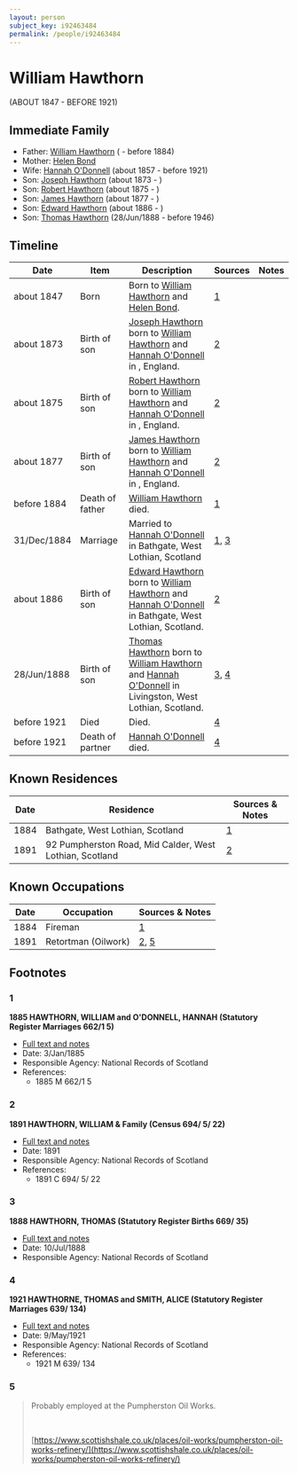 ```yaml
---
layout: person
subject_key: i92463484
permalink: /people/i92463484
---
```


# William Hawthorn
(ABOUT 1847 - BEFORE 1921)

## Immediate Family

* Father: [William Hawthorn](./@96807032@-william-hawthorn-b-d1884.md) ( - before 1884)
* Mother: [Helen Bond](./@39873338@-helen-bond-b-d.md)
* Wife: [Hannah O'Donnell](./@64641527@-hannah-o'donnell-b1857-d1921.md) (about 1857 - before 1921)
* Son: [Joseph Hawthorn](./@16695817@-joseph-hawthorn-b1873-d.md) (about 1873 - )
* Son: [Robert Hawthorn](./@91501446@-robert-hawthorn-b1875-d.md) (about 1875 - )
* Son: [James Hawthorn](./@21482384@-james-hawthorn-b1877-d.md) (about 1877 - )
* Son: [Edward Hawthorn](./@88518114@-edward-hawthorn-b1886-d.md) (about 1886 - )
* Son: [Thomas Hawthorn](./@30039040@-thomas-hawthorn-b1888-6-28-d1946.md) (28/Jun/1888 - before 1946)

## Timeline

Date | Item | Description | Sources | Notes
---|---|---|---|---
about 1847 | Born | Born to [William Hawthorn](./@96807032@-william-hawthorn-b-d1884.md) and [Helen Bond](./@39873338@-helen-bond-b-d.md). | [1](#1) | 
about 1873 | Birth of son | [Joseph Hawthorn](./@16695817@-joseph-hawthorn-b1873-d.md) born to [William Hawthorn](./@92463484@-william-hawthorn-b1847-d1921.md) and [Hannah O'Donnell](./@64641527@-hannah-o'donnell-b1857-d1921.md) in , England. | [2](#2) | 
about 1875 | Birth of son | [Robert Hawthorn](./@91501446@-robert-hawthorn-b1875-d.md) born to [William Hawthorn](./@92463484@-william-hawthorn-b1847-d1921.md) and [Hannah O'Donnell](./@64641527@-hannah-o'donnell-b1857-d1921.md) in , England. | [2](#2) | 
about 1877 | Birth of son | [James Hawthorn](./@21482384@-james-hawthorn-b1877-d.md) born to [William Hawthorn](./@92463484@-william-hawthorn-b1847-d1921.md) and [Hannah O'Donnell](./@64641527@-hannah-o'donnell-b1857-d1921.md) in , England. | [2](#2) | 
before 1884 | Death of father | [William Hawthorn](./@96807032@-william-hawthorn-b-d1884.md) died. | [1](#1) | 
31/Dec/1884 | Marriage | Married to [Hannah O'Donnell](./@64641527@-hannah-o'donnell-b1857-d1921.md) in Bathgate, West Lothian, Scotland | [1](#1), [3](#3) | 
about 1886 | Birth of son | [Edward Hawthorn](./@88518114@-edward-hawthorn-b1886-d.md) born to [William Hawthorn](./@92463484@-william-hawthorn-b1847-d1921.md) and [Hannah O'Donnell](./@64641527@-hannah-o'donnell-b1857-d1921.md) in Bathgate, West Lothian, Scotland. | [2](#2) | 
28/Jun/1888 | Birth of son | [Thomas Hawthorn](./@30039040@-thomas-hawthorn-b1888-6-28-d1946.md) born to [William Hawthorn](./@92463484@-william-hawthorn-b1847-d1921.md) and [Hannah O'Donnell](./@64641527@-hannah-o'donnell-b1857-d1921.md) in Livingston, West Lothian, Scotland. | [3](#3), [4](#4) | 
before 1921 | Died | Died. | [4](#4) | 
before 1921 | Death of partner | [Hannah O'Donnell](./@64641527@-hannah-o'donnell-b1857-d1921.md) died. | [4](#4) | 

## Known Residences

Date | Residence | Sources & Notes
---|---|---
1884 | Bathgate, West Lothian, Scotland | [1](#1)
1891 | 92 Pumpherston Road, Mid Calder, West Lothian, Scotland | [2](#2)

## Known Occupations

Date | Occupation | Sources & Notes
---|---|---
1884 | Fireman | [1](#1)
1891 | Retortman (Oilwork) | [2](#2), [5](#5)

## Footnotes

### 1

**1885 HAWTHORN, WILLIAM and O'DONNELL, HANNAH (Statutory Register Marriages 662/1 5)**

* [Full text and notes](../sources/@92130632@-1885-hawthorn,-william-and-o'donnell,-hannah-statutory-register-marriages-662-1-5-.md)
* Date: 3/Jan/1885
* Responsible Agency: National Records of Scotland
* References: 
  * 1885 M 662/1 5

### 2

**1891 HAWTHORN, WILLIAM & Family (Census 694/ 5/ 22)**

* [Full text and notes](../sources/@92152864@-1891-hawthorn,-william-&-family-census-694-5-22-.md)
* Date: 1891
* Responsible Agency: National Records of Scotland
* References: 
  * 1891 C 694/ 5/ 22

### 3

**1888 HAWTHORN, THOMAS (Statutory Register Births 669/ 35)**

* [Full text and notes](../sources/@94344799@-1888-hawthorn,-thomas-statutory-register-births-669-35-.md)
* Date: 10/Jul/1888
* Responsible Agency: National Records of Scotland

### 4

**1921 HAWTHORNE, THOMAS and SMITH, ALICE (Statutory Register Marriages 639/ 134)**

* [Full text and notes](../sources/@55904375@-1921-hawthorne,-thomas-and-smith,-alice-statutory-register-marriages-639-134-.md)
* Date: 9/May/1921
* Responsible Agency: National Records of Scotland
* References: 
  * 1921 M 639/ 134

### 5

> Probably employed at the Pumpherston Oil Works.
>
> <br/>
>
> [https://www.scottishshale.co.uk/places/oil-works/pumpherston-oil-works-refinery/](https://www.scottishshale.co.uk/places/oil-works/pumpherston-oil-works-refinery/)
>


